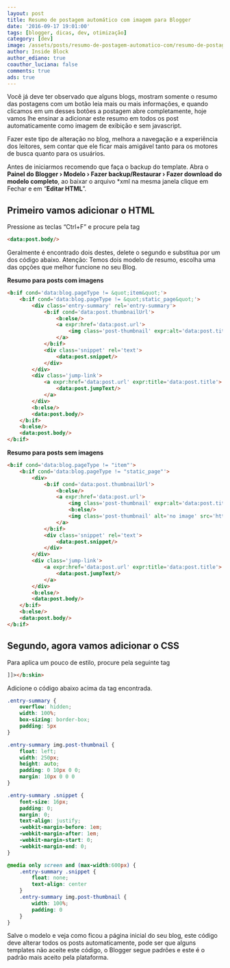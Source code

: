 ```yaml
---
layout: post
title: Resumo de postagem automático com imagem para Blogger
date: '2016-09-17 19:01:00'
tags: [blogger, dicas, dev, otimização]
category: [dev]
image: /assets/posts/resumo-de-postagem-automatico-com/resumo-de-postagem-automatico-com.jpg
author: Inside Block
author_ediano: true
coauthor_luciana: false
comments: true
ads: true
---
```


Você já deve ter observado que alguns blogs, mostram somente o resumo das postagens com um botão leia mais ou mais informações, e quando clicamos em um desses botões a postagem abre completamente, hoje vamos lhe ensinar a adicionar este resumo em todos os post automaticamente como imagem de exibição e sem javascript.

Fazer este tipo de alteração no blog, melhora a navegação e a experiência dos leitores, sem contar que ele ficar mais amigável tanto para os motores de busca quanto para os usuários.

Antes de iniciarmos recomendo que faça o backup do template. Abra o **Painel do Blogger › Modelo › Fazer backup/Restaurar › Fazer download do modelo completo**, ao baixar o arquivo *xml na mesma janela clique em Fechar e em “**Editar HTML**”.

## Primeiro vamos adicionar o HTML
Pressione as teclas “Ctrl+F” e procure pela tag

```html
<data:post.body/>
```
Geralmente é encontrado dois destes, delete o segundo e substitua por um dos código abaixo. Atenção: Temos dois modelo de resumo, escolha uma das opções que melhor funcione no seu Blog.

**Resumo para posts com imagens**

```html
<b:if cond='data:blog.pageType != &quot;item&quot;'>
    <b:if cond='data:blog.pageType != &quot;static_page&quot;'>
        <div class='entry-summary' rel='entry-summary'>
            <b:if cond='data:post.thumbnailUrl'>
                <b:else/>
                <a expr:href='data:post.url'>
                    <img class='post-thumbnail' expr:alt='data:post.title' expr:src='data:post.firstImageUrl' />
                </a>
            </b:if>
            <div class='snippet' rel='text'>
                <data:post.snippet/>
            </div>
        </div>
        <div class='jump-link'>
            <a expr:href='data:post.url' expr:title='data:post.title'>
                <data:post.jumpText/>
            </a>
        </div>
        <b:else/>
        <data:post.body/>
    </b:if>
    <b:else/>
    <data:post.body/>
</b:if>
```

**Resumo para posts sem imagens**

```html
<b:if cond='data:blog.pageType != "item"'>
    <b:if cond='data:blog.pageType != "static_page"'>
        <div>
            <b:if cond='data:post.thumbnailUrl'>
                <b:else/>
                <a expr:href='data:post.url'>
                    <img class='post-thumbnail' expr:alt='data:post.title' expr:src='data:post.thumbnailUrl' width='72px' height='72px' />
                    <b:else/>
                    <img class='post-thumbnail' alt='no image' src='http://lh4.ggpht.com/_u7a1IFxc4WI/TTjruHJjcfI/AAAAAAAAAk0/i11Oj6i_bHY/no-image.png' width='72px' height='72px' />
                </a>
            </b:if>
            <div class='snippet' rel='text'>
                <data:post.snippet/>
            </div>
        </div>
        <div class='jump-link'>
            <a expr:href='data:post.url' expr:title='data:post.title'>
                <data:post.jumpText/>
            </a>
        </div>
        <b:else/>
        <data:post.body/>
    </b:if>
    <b:else/>
    <data:post.body/>
</b:if>
```

## Segundo, agora vamos adicionar o CSS
Para aplica um pouco de estilo, procure pela seguinte tag

```html
]]></b:skin>
```

Adicione o código abaixo acima da tag encontrada.

```css
.entry-summary {
    overflow: hidden;
    width: 100%;
    box-sizing: border-box;
    padding: 5px
}

.entry-summary img.post-thumbnail {
    float: left;
    width: 250px;
    height: auto;
    padding: 0 10px 0 0;
    margin: 10px 0 0 0
}

.entry-summary .snippet {
    font-size: 16px;
    padding: 0;
    margin: 0;
    text-align: justify;
    -webkit-margin-before: 1em;
    -webkit-margin-after: 1em;
    -webkit-margin-start: 0;
    -webkit-margin-end: 0;
}

@media only screen and (max-width:600px) {
    .entry-summary .snippet {
        float: none;
        text-align: center
    }
    .entry-summary img.post-thumbnail {
        width: 100%;
        padding: 0
    }
}
```

Salve o modelo e veja como ficou a página inicial do seu blog, este código deve alterar todos os posts automaticamente, pode ser que alguns templates não aceite este código, o Blogger segue padrões e este é o padrão mais aceito pela plataforma.